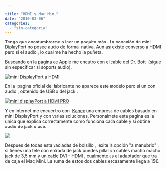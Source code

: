 ```yaml
---

title: "HDMI y Mac Mini"
date: "2010-03-06"
categories: 
  - "sin-categoria"
---
```


Tengo que acostumbrarme a leer un poquito más . La conexión de mini-DiplayPort no posee audio de forma  nativa. Aun así existe converso a HDMI pero si el audio , lo cual me ha hecho la puñeta.

Buscando en la pagina de Apple me encutro con el cable del Dr. Bott  (sigue sin especificar si soporta audio).

![](https://a248.e.akamai.net/7/248/8352/1361/as-images.apple.com/is/image/AppleInc/TX175?wid=185&hei=185&fmt=jpeg&qlt=95&op_sharpen=0&resMode=bicub&op_usm=0.5,0.5,0,0&iccEmbed=0&layer=comp "mini DisplayPort a HDMI")

En la  pagina oficial del fabricante no aparece este modelo pero si un con audio , obtenido de USB o del jack .

[![](images/mDP-HDMI-optAudio-280.jpg "mini displayPort a HDMI PRO")](https://www.drbottkg.com/img/DrBott_opticalAudio+mDP-HDMI_Adapter.jpg)

Y en internet me encuentro con  [Kanex](https://www.kanexlive.com/) una empresa de cables basado en mini DisplayPort y con varias soluciones. Personalmete esta pagina es la unica que explica correctamente como funciona cada cable y si obtine audio de jack o usb.

![](images/MDPHDMIUSB.jpg)

Despues de todas esta vaciadas de bolsillo ,  exite la opción "a manubrio" , si tienes una tele con entrada de jack puedes pillar un cables macho macho jack de 3,5 mm y un cable DVI - HDMI , cualmente es el adaptador que tra de caja el Mac Mini. La suma de estos dos cables escasamente llega a 15€.
